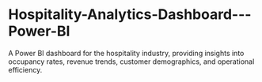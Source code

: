 # Hospitality-Analytics-Dashboard---Power-BI
A Power BI dashboard for the hospitality industry, providing insights into occupancy rates, revenue trends, customer demographics, and operational efficiency.
